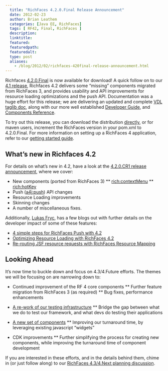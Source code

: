 ```yaml
---
  title: "RichFaces 4.2.0.Final Release Announcement"
  date: 2012-02-23
  author: Brian Leathem
  categories: [Java EE, RichFaces]
  tags: [ RF42, Final, RichFaces ]
  description:
  linktitle:
  featured:
  featuredpath:
  featuredalt:
  type: post
  aliases:
    - /blog/2012/02/richfaces-420final-release-announcement.html
---
```


Richfaces <a href="https://issues.jboss.org/secure/ReleaseNote.jspa?projectId=12310341&amp;version=12318970">4.2.0.Final</a> is now available for download! A quick follow on to our <a href="http://blog.bleathem.ca/2011/12/richfaces-410final-release-announcement.html">4.1 release</a>, Richfaces 4.2 delivers some “missing” components migrated from RichFaces 3, and provides usability and API improvements for resource loading optimizations and the push API. Documentation was a huge effort for this release; we are delivering an updated and complete <a href="http://docs.jboss.org/richfaces/latest_4_X/vdldoc/">VDL taglib doc</a>, along with our more well established <a href="http://docs.jboss.org/richfaces/latest_4_X/Developer_Guide/">Developer Guide</a>, and <a href="http://docs.jboss.org/richfaces/latest_4_X/Component_Reference/">Components Reference</a>.

To try out this release, you can download the distribution <a href="http://www.jboss.org/richfaces/download/stable">directly</a>, or for maven users, increment the RichFaces version in your pom.xml to 4.2.0.Final. For more information on setting up a RichFaces 4 application, refer to our <a href="http://community.jboss.org/wiki/GettingstartedwithRichFaces4x">getting started guide</a>.

## What’s new in Richfaces 4.2

For details on what’s new in 4.2, have a look at the <a href="http://blog.bleathem.ca/2012/02/richfaces-420cr1-release-announcement.html">4.2.0.CR1 release announcement</a>, where we cover:

* New components (ported from RichFaces 3)
** <a href="http://showcase.richfaces.org/richfaces/component-sample.jsf?demo=contextMenu">rich:contextMenu</a>
** <a href="http://showcase.richfaces.org/richfaces/component-sample.jsf?demo=hotKey">rich:hotKey</a>
* Push (<a href="http://showcase.richfaces.org/richfaces/component-sample.jsf?demo=push">a4j:push</a>) API changes
* Resource Loading improvements
* Skinning changes
* A number of miscellaneous fixes.

Additionally, <a href="https://twitter.com/lfryc">Lukas Fryc</a>, has a few blogs out with further details on the developer impact of some of these features:

* <a href="http://rik-ansikter.blogspot.com/2012/02/configuring-richfaces-push-with-42.html">4 simple steps for RichFaces Push with 4.2</a>
* <a href="http://rik-ansikter.blogspot.com/2012/02/optimizing-resource-loading-with.html">Optimizing Resource Loading with RichFaces 4.2</a>
* <a href="http://rik-ansikter.blogspot.com/2012/02/re-routing-jsf-resource-requests-with.html">Re-routing JSF resource requests with RichFaces Resource Mapping</a>

## Looking Ahead

It’s now time to buckle down and focus on 4.3/4.Future efforts. The themes we will be focusing on are narrowing down to:

* Continued improvement of the RF 4 core components
** Further feature migration from RichFaces 3 (as required)
** Bug fixes, performance enhancements
* <a href="https://community.jboss.org/thread/177821">A re-work of our testing infrastructure</a>
** Bridge the gap between what we do to test our framework, and what devs do testing their applications
* <a href="https://community.jboss.org/thread/177406">A new set of components</a>
** Improving our turnaround time, by leveraging existing javascript “widgets”

* CDK improvements
** Further simplifying the process for creating new components, while improving the turnaround time of component development

If you are interested in these efforts, and in the details behind them, chime in (or just follow along) to our <a href="https://community.jboss.org/thread/175973">RichFaces 4.3/4.Next planning discussion</a>.
